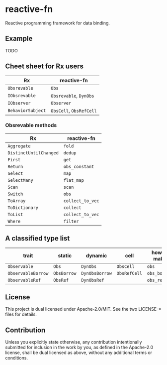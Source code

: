 # reactive-fn

Reactive programming framework for data binding.

## Example

TODO

## Cheet sheet for Rx users

| Rx                | reactive-fn             |
| ----------------- | ----------------------- |
| `Obsrevable`      | `Obs`                   |
| `IObsrevable`     | `Obsrevable`, `DynObs`  |
| `IObserver`       | `Observer`              |
| `BehaviorSubject` | `ObsCell`, `ObsRefCell` |

### Obsrevable methods

| Rx                     | reactive-fn      |
| ---------------------- | ---------------- |
| `Aggregate`            | `fold`           |
| `DistinctUntilChanged` | `dedup`          |
| `First`                | `get`            |
| `Return`               | `obs_constant`   |
| `Select`               | `map`            |
| `SelectMany`           | `flat_map`       |
| `Scan`                 | `scan`           |
| `Switch`               | `obs`            |
| `ToArray`              | `collect_to_vec` |
| `ToDictionary`         | `collect`        |
| `ToList`               | `collect_to_vec` |
| `Where`                | `filter`         |

## A classified type list

| trait              | static      | dynamic        | cell         | how to make  |
| ------------------ | ----------- | -------------- | ------------ | ------------ |
| `Observable`       | `Obs`       | `DynObs`       | `ObsCell`    | `obs`        |
| `ObservableBorrow` | `ObsBorrow` | `DynObsBorrow` | `ObsRefCell` | `obs_borrow` |
| `ObservableRef`    | `ObsRef`    | `DynObsRef`    |              | `obs_ref`    |

## License

This project is dual licensed under Apache-2.0/MIT. See the two LICENSE-\* files for details.

## Contribution

Unless you explicitly state otherwise, any contribution intentionally submitted for inclusion in the work by you, as defined in the Apache-2.0 license, shall be dual licensed as above, without any additional terms or conditions.
